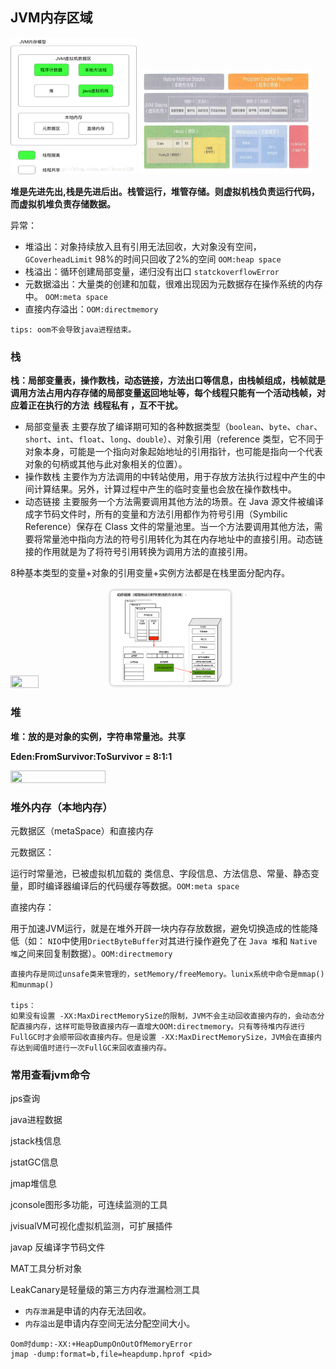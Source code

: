 ## JVM内存区域
<img src="./images/java内存模型.png" style="width: 40%; height: 40%;object-fit: cover;">
<img src="./images/java内存模型2.png" style="width: 55%; height: 55%;object-fit: cover;">

<strong>
<p>堆是先进先出,栈是先进后出。栈管运行，堆管存储。则虚拟机栈负责运行代码，而虚拟机堆负责存储数据。</p>
</strong>

异常：
- 堆溢出：对象持续放入且有引用无法回收，大对象没有空间，`GCoverheadLimit` 98%的时间只回收了2%的空间 `OOM:heap space`
- 栈溢出：循环创建局部变量，递归没有出口 `statckoverflowError`
- 元数据溢出：大量类的创建和加载，很难出现因为元数据存在操作系统的内存中。 `OOM:meta space`
- 直接内存溢出：`OOM:directmemory`

````
tips: oom不会导致java进程结束。
````
### 栈
<strong>
<p>栈：局部变量表，操作数栈，动态链接，方法出口等信息，由栈帧组成，栈帧就是调用方法占用内存存储的局部变量返回地址等，每个线程只能有一个活动栈帧，对应着正在执行的方法  线程私有 ，互不干扰。</p>
</strong>

- 局部变量表 主要存放了编译期可知的各种数据类型（`boolean`、`byte`、`char`、`short`、`int`、`float`、`long`、`double`）、对象引用（reference 类型，它不同于对象本身，可能是一个指向对象起始地址的引用指针，也可能是指向一个代表对象的句柄或其他与此对象相关的位置）。
- 操作数栈 主要作为方法调用的中转站使用，用于存放方法执行过程中产生的中间计算结果。另外，计算过程中产生的临时变量也会放在操作数栈中。
- 动态链接 主要服务一个方法需要调用其他方法的场景。在 Java 源文件被编译成字节码文件时，所有的变量和方法引用都作为符号引用（Symbilic Reference）保存在 Class 文件的常量池里。当一个方法要调用其他方法，需要将常量池中指向方法的符号引用转化为其在内存地址中的直接引用。动态链接的作用就是为了将符号引用转换为调用方法的直接引用。

8种基本类型的变量+对象的引用变量+实例方法都是在栈里面分配内存。

<img src="./images/stack栈.png" style="width: 30%; height: 30%;object-fit: cover;">
<img src="./images/动态链接.png" style="width: 40%; height: 40%;object-fit: cover;">


### 堆
<strong>
<p>堆：放的是对象的实例，字符串常量池。共享</p>
</strong>

<strong>
<p>Eden:FromSurvivor:ToSurvivor = 8:1:1</p>
</strong>

<img src="./images/heap堆.png" style="width: 55%; height: 55%;object-fit: cover;">


### 堆外内存（本地内存）
元数据区（metaSpace）和直接内存

<p>元数据区：</p>

运行时常量池，已被虚拟机加载的 类信息、字段信息、方法信息、常量、静态变量，即时编译器编译后的代码缓存等数据。`OOM:meta space`

<p>直接内存：</p>

用于加速JVM运行，就是在堆外开辟一块内存存放数据，避免切换造成的性能降低（如： `NIO`中使用`DriectByteBuffer`对其进行操作避免了在 `Java 堆`和 `Native 堆`之间来回复制数据）。`OOM:directmemory`

````
直接内存是同过unsafe类来管理的，setMemory/freeMemory。lunix系统中命令是mmap()和munmap()

tips：
如果没有设置 -XX:MaxDirectMemorySize的限制，JVM不会主动回收直接内存的，会动态分配直接内存，这样可能导致直接内存一直增大OOM:directmemory。只有等待堆内存进行FullGC时才会顺带回收直接内存。但是设置 -XX:MaxDirectMemorySize，JVM会在直接内存达到阈值时进行一次FullGC来回收直接内存。
````

### 常用查看jvm命令
<p>jps查询</p>
<p>java进程数据 </p>
<p>jstack栈信息 </p>
<p>jstatGC信息 </p>
<p>jmap堆信息</p>
<p>jconsole图形多功能，可连续监测的工具</p>
<p>jvisualVM可视化虚拟机监测，可扩展插件</p>
<p>javap 反编译字节码文件</p>
<p>MAT工具分析对象</p>
<p>LeakCanary是轻量级的第三方内存泄漏检测工具</p>

- `内存泄漏`是申请的内存无法回收。
- `内存溢出`是申请内存空间无法分配空间大小。
````
Oom时dump:-XX:+HeapDumpOnOutOfMemoryError
jmap -dump:format=b,file=heapdump.hprof <pid>
````



